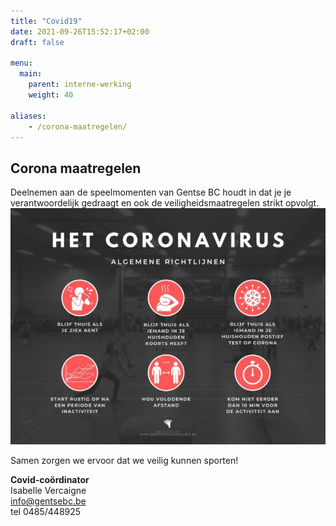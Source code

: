 ```yaml
---
title: "Covid19"
date: 2021-09-26T15:52:17+02:00
draft: false

menu:
  main:
    parent: interne-werking
    weight: 40

aliases:
    - /corona-maatregelen/
---
```


## Corona maatregelen
Deelnemen aan de speelmomenten van Gentse BC houdt in dat je je verantwoordelijk gedraagt en ook de veiligheidsmaatregelen strikt opvolgt.
![covidprotocol](images/covidprotocol.jpg)

Samen zorgen we ervoor dat we veilig kunnen sporten!

**Covid-coördinator**  
Isabelle Vercaigne  <br>
info@gentsebc.be  <br>
tel 0485/448925


